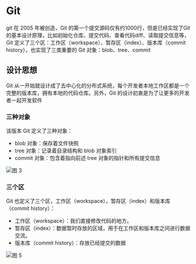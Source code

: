 # Git

git 在 2005 年被创造，Git 的第一个提交源码仅有约1000行，但是已经实现了Git的基本设计原理，比如初始化仓库、提交代码、查看代码diff、读取提交信息等，Git 定义了三个区：工作区（workspace）、暂存区（index）、版本库（commit history），也实现了三类重要的 Git 对象：blob、tree、commit

## 设计思想

Git 从一开始就设计成了去中心化的分布式系统，每个开发者本地工作区都是一个完整的版本库，拥有本地的代码仓库。另外，Git 的设计初衷是为了让更多的开发者一起开发软件

### 三种对象

该版本 Git 定义了三种对象：

- blob 对象：保存着文件快照
- tree 对象：记录着目录结构和 blob 对象索引
- commit 对象：包含着指向前述 tree 对象的指针和所有提交信息

![图 3](https://peterchen97.coding.net/p/img2/d/test/git/raw/master/d8f24280a190467cfd4e57ee238ad4a5a5a78f578eff4160846336f871ca0bd9.png)  

### 三个区

Git 也定义了三个区，工作区（workspace），暂存区（index）和版本库（commit history）：

- 工作区（workspace）：我们直接修改代码的地方。
- 暂存区（index）：数据暂时存放的区域，用于在工作区和版本库之间进行数据交流。
- 版本库（commit history）：存放已经提交的数据

![图 5](https://peterchen97.coding.net/p/img2/d/test/git/raw/master/693258466be9a36149b0d5b87f4da83bd0fea3c53accafeb9880eba44ee9132b.png)  
